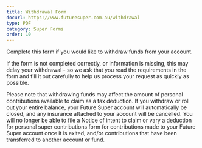 ```yaml
---
title: Withdrawal Form
docurl: https://www.futuresuper.com.au/withdrawal
type: PDF
category: Super Forms
order: 10
---
```

Complete this form if you would like to withdraw funds from your account.

If the form is not completed correctly, or information is missing, this may delay your withdrawal - so we ask that you read the requirements in the form and fill it out carefully to help us process your request as quickly as possible.

Please note that withdrawing funds may affect the amount of personal contributions available to claim as a tax deduction. If you withdraw or roll out your entire balance, your Future Super account will automatically be closed, and any insurance attached to your account will be cancelled. You will no longer be able to file a Notice of intent to claim or vary a deduction for personal super contributions form for contributions made to your Future Super account once it is exited, and/or contributions that have been transferred to another account or fund.
